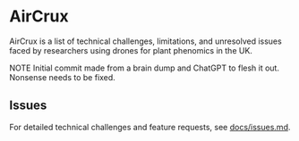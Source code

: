# AirCrux
  AirCrux is a list of technical challenges, limitations, and unresolved issues faced by researchers using drones for plant phenomics in the UK.

NOTE Initial commit made from a brain dump and ChatGPT to flesh it out. Nonsense needs to be fixed.

## Issues

For detailed technical challenges and feature requests, see [docs/issues.md](docs/issues.md).
